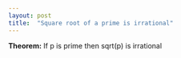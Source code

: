 ```yaml
---
layout: post
title:  "Square root of a prime is irrational"
---
```


**Theorem:** If p is prime then sqrt(p) is irrational<br />
